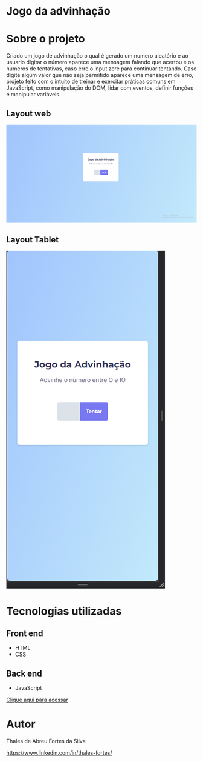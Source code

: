 # Jogo da advinhação

# Sobre o projeto

Criado um jogo de advinhação o qual é gerado um numero aleatório e ao usuario digitar o número aparece uma mensagem falando que acertou e os numeros de tentativas, caso erre o input zere para continuar tentando.
Caso digite algum valor que não seja permitido aparece uma mensagem de erro, projeto feito com o intuito de treinar e exercitar práticas comuns em JavaScript, como manipulação do DOM, lidar com eventos, definir funções e manipular variáveis.

## Layout web
![Web 1](https://github.com/ThalesFortes/jogo_da_advinhacao/blob/main/printProject/pc.png)

## Layout Tablet
![Tablet 1](https://github.com/ThalesFortes/jogo_da_advinhacao/blob/main/printProject/cel.png)


# Tecnologias utilizadas

## Front end
- HTML 
- CSS

## Back end
- JavaScript

[Clique aqui para acessar](https://thalesfortes.github.io/jogo_da_advinhacao/)

# Autor

Thales de Abreu Fortes da Silva

https://www.linkedin.com/in/thales-fortes/
